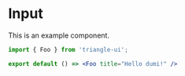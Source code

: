 # Input

This is an example component.

```jsx
import { Foo } from 'triangle-ui';

export default () => <Foo title="Hello dumi!" />
```
